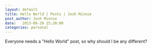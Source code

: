```yaml
---
layout: default
title: Hello World | Posts | Josh Minnie
post_author: Josh Minnie
date:   2013-06-20 15:20:00
categories: personal
---
```

Everyone needs a "Hello World" post, so why should I be any different?